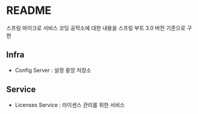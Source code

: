 # README

스프링 마이크로 서비스 코딩 공작소에 대한 내용을 스프링 부트 3.0 버전 기준으로 구현

## Infra
- Config Server : 설정 중앙 저장소

## Service
- Licenses Service : 라이센스 관리를 위한 서비스